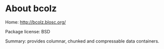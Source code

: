 About bcolz
===========

Home: http://bcolz.blosc.org/

Package license: BSD

Summary: provides columnar, chunked and compressable data containers.
